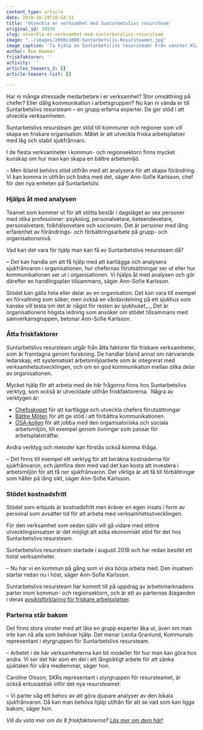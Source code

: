 ```yaml
---
content_type: article
date: 2018-10-29T10:54:51
title: 'Utveckla er verksamhet med Suntarbetslivs resursteam'
original_id: 34939
slug: utveckla-er-verksamhet-med-suntarbetslivs-resursteam
image: "../images/2000x1000-Suntarbetsliv-Resursteamet.jpg"
image_caption: 'Ta hjälp av Suntarbetslivs resursteam! Från vänster Klas Nordin, Charlotte Jonzon, Victoria Magnusson, Malin Berggren, Petra Bollvik, Ann-Charlotte Laurell, Ann-Sofie Karlsson och Charlotte Wiberg Wikholm. '
author: Åsa Hammar
friskfaktorer: ''
activity: ''
articles_teasers_2: []
article-teasers-list: []

---
```


Har ni många stressade medarbetare i er verksamhet? Stor omsättning på chefer? Eller dålig kommunikation i arbetsgruppen? Nu kan ni vända er till Suntarbetslivs resursteam – en grupp erfarna experter. De ger stöd i att utveckla verksamheten.

Suntarbetslivs resursteam ger stöd till kommuner och regioner som vill skapa en friskare organisation. Målet är att utveckla friska arbetsplatser med låg och stabil sjukfrånvaro.

I de flesta verksamheter i kommun- och regionsektorn finns mycket kunskap om hur man kan skapa en bättre arbetsmiljö.

– Men ibland behövs stöd utifrån med att analysera för att skapa förändring. Vi kan komma in utifrån och bidra med det, säger Ann-Sofie Karlsson, chef för den nya enheten på Suntarbetsliv.

### Hjälps åt med analysen

Teamet som kommer ut för att stötta består i dagsläget av sex personer med olika professioner: psykolog, personalvetare, beteendevetare, personalvetare, folkhälsovetare och socionom. Det är personer med lång erfarenhet av förändrings- och förbättringsarbete på grupp- och organisationsnivå.

Vad kan det vara för hjälp man kan få av Suntarbetslivs resursteam då?

– Det kan handla om att få hjälp med att kartlägga och analysera sjukfrånvaron i organisationen, hur chefernas förutsättningar ser ut eller hur kommunikationen ser ut i organisationen. Vi hjälps åt med analysen och gör därefter en handlingsplan tillsammans, säger Ann-Sofie Karlsson.

Stödet kan gälla hela eller delar av en organisation. Det kan vara till exempel en förvaltning som söker, men också en vårdavdelning på ett sjukhus som kanske vill testa om det är något för resten av sjukhuset_._ Det är organisationens högsta ledning som ansöker om stödet tillsammans med samverkansgruppen, betonar Ann-Sofie Karlsson.

### Åtta friskfaktorer

Suntarbetslivs resursteam utgår från åtta faktorer för friskare verksamheter, som är framtagna genom forskning. De handlar bland annat om närvarande ledarskap, ett systematiskt arbetsmiljöarbete som är integrerat med verksamhetsutvecklingen, och om en god kommunikation mellan olika delar av organisationen.

Mycket hjälp för att arbeta med de här frågorna finns hos Suntarbetslivs verktyg, som också är utvecklade utifrån friskfaktorerna.  Några av verktygen är:

*   [Chefoskopet](https://chefoskopet.suntarbetsliv.se/) för att kartlägga och utveckla chefers förutsättningar
*   [Bättre Möten](https://battremoten.suntarbetsliv.se/) för att ge stöd i att förbättra kommunikationen.
*   [OSA-kollen](https://osakollen.suntarbetsliv.se/) för att jobba med den organisatoriska och sociala arbetsmiljön, till exempel genom övningar som passar för arbetsplatsträffar.

Andra verktyg och metoder kan förstås också komma ifråga.

– Det finns till exempel ett verktyg för att beräkna kostnaderna för sjukfrånvaron, och jämföra dem med vad det kan kosta att investera i arbetsmiljön för att få ner sjukfrånvaron. Det viktiga är att få till förbättringar som håller på lång sikt, säger Ann-Sofie Karlsson.

### Stödet kostnadsfritt

Stödet som erbjuds är kostnadsfritt men kräver en egen insats i form av personal som avsätter tid för att arbeta med verksamhetsutvecklingen.

För den verksamhet som sedan själv vill gå vidare med större utvecklingsinsatser är det möjligt att söka ekonomiskt stöd för det hos Suntarbetslivs resursteam.

Suntarbetslivs resursteam startade i augusti 2018 och har redan besökt ett tiotal verksamheter.

– Nu har vi en kommun på gång som vi ska börja arbeta med. Den insatsen startar redan nu i höst, säger Ann-Sofie Karlsson.

Suntarbetslivs resursteam har kommit till på uppdrag av arbetsmarknadens parter inom kommun- och regionsektorn, och är ett av parternas åtaganden i deras [avsiktsförklaring för friskare arbetsplatser](https://skr.se/skr/arbetsgivarekollektivavtal/arbetsmiljo/friskarearbetsplatser.12292.html).

### Parterna står bakom

Det finns stora vinster med att låta en grupp experter åka ut, även om man inte kan nå alla som behöver hjälp. Det menar Lenita Granlund, Kommunals representant i styrgruppen för Suntarbetslivs resursteam.

– Arbetet i de här verksamheterna kan bli modeller för hur man kan göra hos andra. Vi ser det här som en del i ett långsiktigt arbete för att sänka sjuktalen för våra medlemmar, säger hon.

Caroline Olsson, SKRs representant i styrgruppen för resursteamet, är också entusiastisk inför det nya resursteamet:

– Vi parter såg ett behov av att göra djupare analyser av den lokala sjukfrånvaron. Då kan man behöva hjälp utifrån för att se vad som kan ligga bakom, säger hon.

_Vill du veta mer om de 8 friskfaktorerna? [Läs mer om dem här!](https://www.suntarbetsliv.se/forskning/ledarskap-och-organisation/sa-far-ni-en-friskare-arbetsplats-8-sakra-satt/)_

